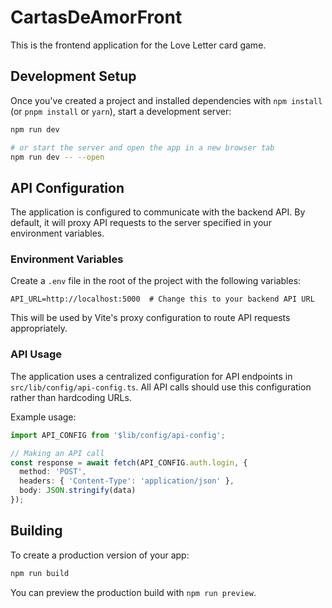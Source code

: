 # CartasDeAmorFront

This is the frontend application for the Love Letter card game.

## Development Setup

Once you've created a project and installed dependencies with `npm install` (or `pnpm install` or `yarn`), start a development server:

```bash
npm run dev

# or start the server and open the app in a new browser tab
npm run dev -- --open
```

## API Configuration

The application is configured to communicate with the backend API. By default, it will proxy API requests to the server specified in your environment variables.

### Environment Variables

Create a `.env` file in the root of the project with the following variables:

```
API_URL=http://localhost:5000  # Change this to your backend API URL
```

This will be used by Vite's proxy configuration to route API requests appropriately.

### API Usage

The application uses a centralized configuration for API endpoints in `src/lib/config/api-config.ts`.
All API calls should use this configuration rather than hardcoding URLs.

Example usage:

```typescript
import API_CONFIG from '$lib/config/api-config';

// Making an API call
const response = await fetch(API_CONFIG.auth.login, {
  method: 'POST',
  headers: { 'Content-Type': 'application/json' },
  body: JSON.stringify(data)
});
```

## Building

To create a production version of your app:

```bash
npm run build
```

You can preview the production build with `npm run preview`.

